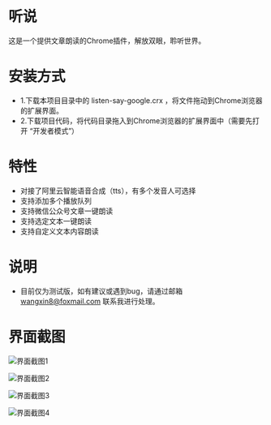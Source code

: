 # 听说

这是一个提供文章朗读的Chrome插件，解放双眼，聆听世界。

# 安装方式
* 1.下载本项目目录中的 listen-say-google.crx ，将文件拖动到Chrome浏览器的扩展界面。
* 2.下载项目代码，将代码目录拖入到Chrome浏览器的扩展界面中（需要先打开 “开发者模式”）

# 特性
* 对接了阿里云智能语音合成（tts），有多个发音人可选择
* 支持添加多个播放队列
* 支持微信公众号文章一键朗读
* 支持选定文本一键朗读
* 支持自定义文本内容朗读

# 说明
* 目前仅为测试版，如有建议或遇到bug，请通过邮箱 wangxin8@foxmail.com 联系我进行处理。


# 界面截图

![界面截图1](http://pan.52xyuguo.com/?/%E6%88%91%E7%9A%84%E8%BD%AF%E4%BB%B6/%E6%88%AA%E5%9B%BE/google-1.png)

![界面截图2](http://pan.52xyuguo.com/?/%E6%88%91%E7%9A%84%E8%BD%AF%E4%BB%B6/%E6%88%AA%E5%9B%BE/google-2.png)

![界面截图3](http://pan.52xyuguo.com/?/%E6%88%91%E7%9A%84%E8%BD%AF%E4%BB%B6/%E6%88%AA%E5%9B%BE/google-3.png)

![界面截图4](http://pan.52xyuguo.com/?/%E6%88%91%E7%9A%84%E8%BD%AF%E4%BB%B6/%E6%88%AA%E5%9B%BE/google-4.png)